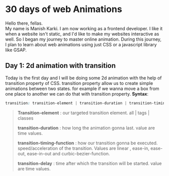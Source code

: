 # 30 days of web Animations
Hello there, fellas. <br />
My name is Manish Karki. I am now working as a frontend developer. I like it when a website isn't static, and I'd like to make my websites interactive as well. So I began my journey to master online animation. During this journey, I plan to learn about web animations using just CSS or a javascript library like GSAP.

## Day 1: 2d animation with transition
Today is the first day and I will be doing some 2d animation with the help of transition property of CSS. transition property allow us to create simple animations between two states. for example if we wanna move a box from one place to another we can do that with transition property.
**Syntax**:
```CSS
transition: transition-element | transition-duration | transition-timing-function | transition-delay;
```
> **Transition-element** : our targeted transition element. all | tags | classes
> 
> **transition-duration** : how long the animation gonna last. value are time values.
>
> **transition-timing-function** : how our transition gonna be executed. speed/acceleration of the transition. Values are linear , ease-in, ease-out, ease-in-out and curbic-bezier-function.
>
> **transition-delay** : time after which the transition will be started. value are time values.